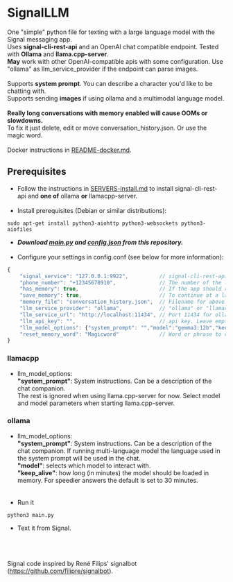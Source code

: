 # SignalLLM
One "simple" python file for texting with a large language model with the Signal messaging app.<br>
Uses **signal-cli-rest-api** and an OpenAI chat compatible endpoint. Tested with **Ollama** and **llama.cpp-server**. <br>
**May** work with other OpenAI-compatible apis with some configuration. Use "ollama" as llm_service_provider if the endpoint can parse images. <br><br>
Supports **system prompt**. You can describe a character you'd like to be chatting with.<br>
Supports sending **images** if using ollama and a multimodal language model. <br><br>
**Really long conversations with memory enabled will cause OOMs or slowdowns.** <br>
To fix it just delete, edit or move conversation_history.json. Or use the magic word.<br><br>
Docker instructions in [README-docker.md](README-docker.md).

## Prerequisites
* Follow the instructions in [SERVERS-install.md](SERVERS-install.md) to install signal-cli-rest-api and **one of** ollama **or** llamacpp-server.<br><br>
* Install prerequisites (Debian or similar distributions):
```shell
sudo apt-get install python3-aiohttp python3-websockets python3-aiofiles
```
* ***Download [main.py](main.py) and [config.json](config.json) from this repository.***<br><br>
* Configure your settings in config.conf (see below for more information):
```javascript
{
    "signal_service": "127.0.0.1:9922",          // signal-cli-rest-api
    "phone_number": "+12345678910",              // The number of the linked Signal account
    "has_memory": true,                          // If the app should remember previous messages
    "save_memory": true,                         // To continue at a later run
    "memory_file": "conversation_history.json",  // Filename for above
    "llm_service_provider": "ollama",            // "ollama" or "llamacpp"
    "llm_service_url": "http://localhost:11434", // Port 11434 for ollama. 8080 for llamacpp
    "llm_api_key": "",                           // api key. Leave empty for local servers.
    "llm_model_options": {"system_prompt": "","model":"gemma3:12b","keep_alive": 30}, // See below
    "reset_memory_word": "Magicword"             // Word or phrase to clear memory
}
```
### llamacpp
* llm_model_options:<br>
**"system_prompt"**: System instructions. Can be a description of the chat companion.<br>
The rest is ignored when using llama.cpp-server for now. Select model and model parameters when starting llama.cpp-server.
### ollama
* llm_model_options:<br>
**"system_prompt"**: System instructions. Can be a description of the chat companion. If running multi-language model the language used in the system prompt will be used in the chat.<br>
**"model"**:         selects which model to interact with.<br>
**"keep_alive"**:    how long (in minutes) the model should be loaded in memory. For speedier answers the default is set to 30 minutes.<br><br><br>
* Run it
```shell
python3 main.py
```
* Text it from Signal.

<br><br><br>
Signal code inspired by René Filips' signalbot (https://github.com/filipre/signalbot).
